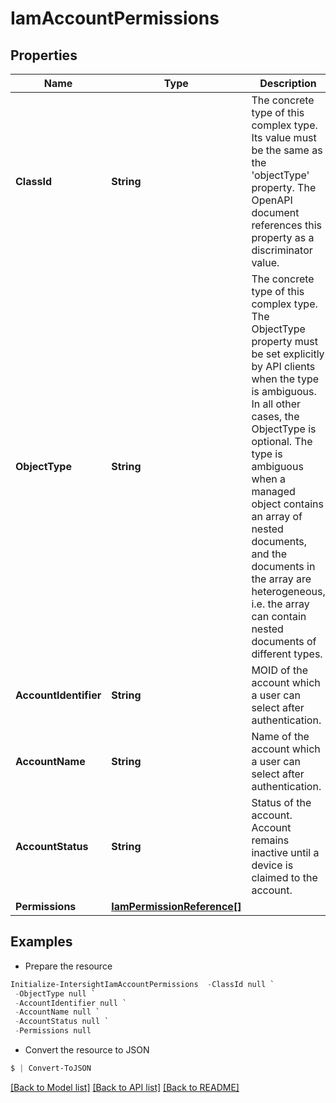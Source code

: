 # IamAccountPermissions
## Properties

Name | Type | Description | Notes
------------ | ------------- | ------------- | -------------
**ClassId** | **String** | The concrete type of this complex type. Its value must be the same as the &#39;objectType&#39; property. The OpenAPI document references this property as a discriminator value. | [readonly] 
**ObjectType** | **String** | The concrete type of this complex type. The ObjectType property must be set explicitly by API clients when the type is ambiguous. In all other cases, the  ObjectType is optional.  The type is ambiguous when a managed object contains an array of nested documents, and the documents in the array are heterogeneous, i.e. the array can contain nested documents of different types. | 
**AccountIdentifier** | **String** | MOID of the account which a user can select after authentication. | [optional] [readonly] 
**AccountName** | **String** | Name of the account which a user can select after authentication. | [optional] [readonly] 
**AccountStatus** | **String** | Status of the account. Account remains inactive until a device is claimed to the account. | [optional] [readonly] 
**Permissions** | [**IamPermissionReference[]**](IamPermissionReference.md) |  | [optional] 

## Examples

- Prepare the resource
```powershell
Initialize-IntersightIamAccountPermissions  -ClassId null `
 -ObjectType null `
 -AccountIdentifier null `
 -AccountName null `
 -AccountStatus null `
 -Permissions null
```

- Convert the resource to JSON
```powershell
$ | Convert-ToJSON
```

[[Back to Model list]](../README.md#documentation-for-models) [[Back to API list]](../README.md#documentation-for-api-endpoints) [[Back to README]](../README.md)

